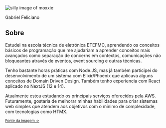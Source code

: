 <img src="https://github.com/user-attachments/assets/1da7e80a-4908-4139-8eed-bc5488e8bc5e" alt="silly image of moxxie" />

Gabriel Feliciano

## Sobre
Estudei na escola técnica de eletrónica ETEFMC, aprendendo os conceitos básicos de programação que me ajudariam a aprender conceitos mais avançados como separação de concerns em contextos, comunicações não bloqueantes através de eventos, event sourcing e outras técnicas.

Tenho bastante horas práticas com Node.JS, mas já também participei do desenvolvimento de um sistema com Elixir/Phoenix que aplicava alguns conceitos de Domain Driven Design. Também tenho experiencia com React aplicado no NextJS (12 e 14).

Atualmente estou estudando os principais serviços oferecidos pela AWS. Futuramente, gostaria de melhorar minhas habilidades para criar sistemas web simples que atendem aos objetivos com o mínimo de complexidade, com tecnologias como HTMX.

<sub><a href="https://www.tiktok.com/@jizokuart/video/7114790607993785605">Fonte da imagem :></a></sub>
